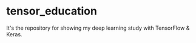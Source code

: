 # tensor_education
It's the repository for showing my deep learning study with TensorFlow &amp; Keras.
